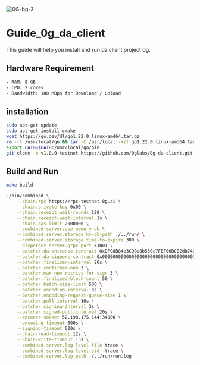 
![0G-bg-3](https://github.com/user-attachments/assets/7ea6c57b-1841-4554-86f8-04dedd67b9d7)

# Guide_0g_da_client
This guide will help you install and run da client project 0g. 

## Hardware Requirement
```bash
- RAM: 8 GB
- CPU: 2 cores
- Bandwidth: 100 MBps for Download / Upload
```

## installation
```bash
sudo apt-get update
sudo apt-get install cmake
wget https://go.dev/dl/go1.22.0.linux-amd64.tar.gz
rm -rf /usr/local/go && tar -C /usr/local -xzf go1.22.0.linux-amd64.tar.gz
export PATH=$PATH:/usr/local/go/bin
git clone -b v1.0.0-testnet https://github.com/0glabs/0g-da-client.git
```

## Build and Run
```bash
make build
```

```bash
./bin/combined \
    --chain.rpc https://rpc-testnet.0g.ai \
    --chain.private-key 0x00 \
    --chain.receipt-wait-rounds 180 \
    --chain.receipt-wait-interval 1s \
    --chain.gas-limit 2000000 \
    --combined-server.use-memory-db \
    --combined-server.storage.kv-db-path ./../run/ \
    --combined-server.storage.time-to-expire 300 \
    --disperser-server.grpc-port 51001 \
    --batcher.da-entrance-contract 0xDFC8B84e3C98e8b550c7FEF00BCB2d8742d80a69 \
    --batcher.da-signers-contract 0x0000000000000000000000000000000000001000 \
    --batcher.finalizer-interval 20s \
    --batcher.confirmer-num 3 \
    --batcher.max-num-retries-for-sign 3 \
    --batcher.finalized-block-count 50 \
    --batcher.batch-size-limit 500 \
    --batcher.encoding-interval 3s \
    --batcher.encoding-request-queue-size 1 \
    --batcher.pull-interval 10s \
    --batcher.signing-interval 3s \
    --batcher.signed-pull-interval 20s \
    --encoder-socket 52.198.175.144:34000 \
    --encoding-timeout 600s \
    --signing-timeout 600s \
    --chain-read-timeout 12s \
    --chain-write-timeout 13s \
    --combined-server.log.level-file trace \
    --combined-server.log.level-std  trace \
    --combined-server.log.path ./../run/run.log
```
